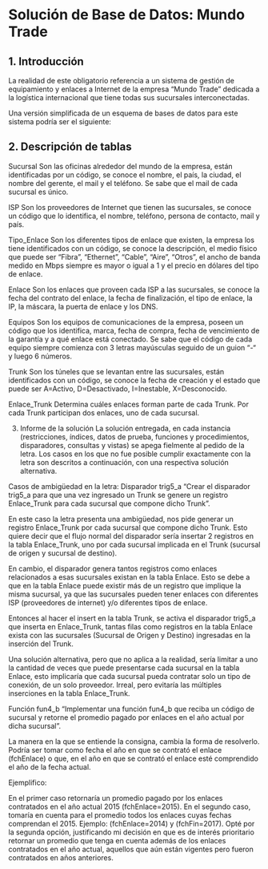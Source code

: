 # Solución de Base de Datos: Mundo Trade

## 1. Introducción

La realidad de este obligatorio referencia a un sistema de gestión de equipamiento y enlaces a Internet de la empresa “Mundo Trade” dedicada a la logística internacional que tiene todas sus sucursales interconectadas.

Una versión simplificada de un esquema de bases de datos para este sistema podría ser el siguiente:


## 2. Descripción de tablas
Sucursal
Son las oficinas alrededor del mundo de la empresa, están identificadas por un código, se conoce el nombre, el país, la ciudad, el nombre del gerente, el mail y el teléfono. Se sabe que el mail de cada sucursal es único.

ISP
Son los proveedores de Internet que tienen las sucursales, se conoce un código que lo identifica, el nombre, teléfono, persona de contacto, mail y país.

Tipo_Enlace
Son los diferentes tipos de enlace que existen, la empresa los tiene identificados con un código, se conoce la descripción, el medio físico que puede ser “Fibra”, “Ethernet”, “Cable”, “Aire”, “Otros”, el ancho de banda medido en Mbps siempre es mayor o igual a 1 y el precio en dólares del tipo de enlace.

Enlace
Son los enlaces que proveen cada ISP a las sucursales, se conoce la fecha del contrato del enlace, la fecha de finalización, el tipo de enlace, la IP, la máscara, la puerta de enlace y los DNS.

Equipos
Son los equipos de comunicaciones de la empresa, poseen un código que los identifica, marca, fecha de compra, fecha de vencimiento de la garantía y a qué enlace está conectado. Se sabe que el código de cada equipo siempre comienza con 3 letras mayúsculas seguido de un guion “-“ y luego 6 números.

Trunk
Son los túneles que se levantan entre las sucursales, están identificados con un código, se conoce la fecha de creación y el estado que puede ser A=Activo, D=Desactivado, I=Inestable, X=Desconocido.

Enlace_Trunk
Determina cuáles enlaces forman parte de cada Trunk. Por cada Trunk participan dos enlaces, uno de cada sucursal.

3. Informe de la solución
La solución entregada, en cada instancia (restricciones, índices, datos de prueba, funciones y procedimientos, disparadores, consultas y vistas) se apega fielmente al pedido de la letra. Los casos en los que no fue posible cumplir exactamente con la letra son descritos a continuación, con una respectiva solución alternativa.

Casos de ambigüedad en la letra:
Disparador trig5_a
“Crear el disparador trig5_a para que una vez ingresado un Trunk se genere un registro Enlace_Trunk para cada sucursal que compone dicho Trunk”.

En este caso la letra presenta una ambigüedad, nos pide generar un registro Enlace_Trunk por cada sucursal que compone dicho Trunk. Esto quiere decir que el flujo normal del disparador sería insertar 2 registros en la tabla Enlace_Trunk, uno por cada sucursal implicada en el Trunk (sucursal de origen y sucursal de destino).

En cambio, el disparador genera tantos registros como enlaces relacionados a esas sucursales existan en la tabla Enlace. Esto se debe a que en la tabla Enlace puede existir más de un registro que implique la misma sucursal, ya que las sucursales pueden tener enlaces con diferentes ISP (proveedores de internet) y/o diferentes tipos de enlace.

Entonces al hacer el insert en la tabla Trunk, se activa el disparador trig5_a que inserta en Enlace_Trunk, tantas filas como registros en la tabla Enlace exista con las sucursales (Sucursal de Origen y Destino) ingresadas en la inserción del Trunk.

Una solución alternativa, pero que no aplica a la realidad, sería limitar a uno la cantidad de veces que puede presentarse cada sucursal en la tabla Enlace, esto implicaría que cada sucursal pueda contratar solo un tipo de conexión, de un solo proveedor. Irreal, pero evitaría las múltiples inserciones en la tabla Enlace_Trunk.

Función fun4_b
“Implementar una función fun4_b que reciba un código de sucursal y retorne el promedio pagado por enlaces en el año actual por dicha sucursal”.

La manera en la que se entiende la consigna, cambia la forma de resolverlo. Podría ser tomar como fecha el año en que se contrató el enlace (fchEnlace) o que, en el año en que se contrató el enlace esté comprendido el año de la fecha actual.

Ejemplifico:

En el primer caso retornaría un promedio pagado por los enlaces contratados en el año actual 2015 (fchEnlace=2015).
En el segundo caso, tomaría en cuenta para el promedio todos los enlaces cuyas fechas comprendan el 2015. Ejemplo: (fchEnlace=2014) y (fchFin=2017).
Opté por la segunda opción, justificando mi decisión en que es de interés prioritario retornar un promedio que tenga en cuenta además de los enlaces contratados en el año actual, aquellos que aún están vigentes pero fueron contratados en años anteriores.